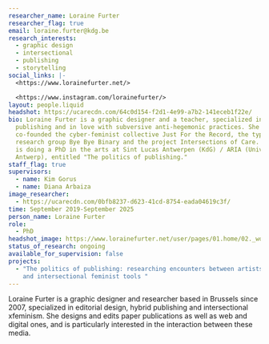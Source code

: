 ```yaml
---
researcher_name: Loraine Furter
researcher_flag: true
email: loraine.furter@kdg.be
research_interests:
  - graphic design
  - intersectional
  - publishing
  - storytelling
social_links: |-
  <https://www.lorainefurter.net/>

  <https://www.instagram.com/lorainefurter/>
layout: people.liquid
headshot: https://ucarecdn.com/64c0d154-f2d1-4e99-a7b2-141eceb1f22e/
bio: Loraine Furter is a graphic designer and a teacher, specialized in hybrid
  publishing and in love with subversive anti-hegemonic practices. She
  co-founded the cyber-feminist collective Just For the Record, the typography
  research group Bye Bye Binary and the project Intersections of Care. Loraine
  is doing a PhD in the arts at Sint Lucas Antwerpen (KdG) / ARIA (University of
  Antwerp), entitled "The politics of publishing."
staff_flag: true
supervisors:
  - name: Kim Gorus
  - name: Diana Arbaiza
image_researcher:
  - https://ucarecdn.com/0bfb8237-d623-41cd-8754-eada04619c3f/
time: September 2019-September 2025
person_name: Loraine Furter
role:
  - PhD
headshot_image: https://www.lorainefurter.net/user/pages/01.home/02._works/02._2022-agrafes-bouts-ficelle/messy-reliures-edition-02.jpg
status_of_research: ongoing
available_for_supervision: false
projects:
  - "The politics of publishing: researching encounters between artists’ books
    and intersectional feminist tools "
---
```

Loraine Furter is a graphic designer and researcher based in Brussels since 2007, specialized in editorial design, hybrid publishing and intersectional xfeminism. She designs and edits paper publications as well as web and digital ones, and is particularly interested in the interaction between these media.
